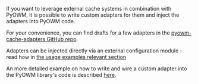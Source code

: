 If you want to leverage external cache systems in combination with PyOWM, it is possible to write custom adapters for them and inject the adapters into PyOWM code.

For your convenience, you can find drafts for a few adapters in the [pyowm-cache-adapters GitHub repo](https://github.com/csparpa/pyowm-cache-adapters).

Adapters can be injected directly via an external configuration module - read how in [the usage examples relevant section](https://github.com/csparpa/pyowm/blob/master/pyowm/docs/usage-examples.md) 

An more detailed example on how to write and wire a custom adapter into the PyOWM library's code is described [here](http://csparpa.github.io/blog/2013/12/how-to-use-memcached-with-pyowm.html).